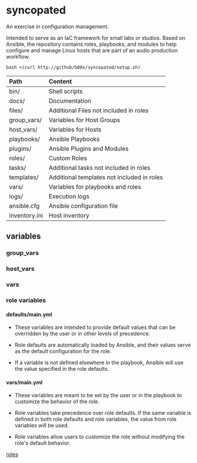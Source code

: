 # syncopated

An exercise in configuration management.

Intended to serve as an IaC framework for small labs or studios. Based on Ansible, the repository contains roles, playbooks, and modules to help configure and manage Linux hosts that are part of an audio production workflow.

`bash <(curl http://github/b08x/syncopated/setup.sh)`

|    Path                        |    Content                                                               |
|:-------------------------------|:-------------------------------------------------------------------------|
|    bin/                        |    Shell scripts                                                         |
|    docs/                       |    Documentation                                                         |
|    files/                      |    Additional Files not included in roles                                |
|    group_vars/                 |    Variables for Host Groups                                             |
|    host_vars/                  |    Variables for Hosts                                                   |
|    playbooks/                  |    Ansible Playbooks                                                     |
|    plugins/                    |    Ansible Plugins and Modules                                           |
|    roles/                      |    Custom Roles                                                          |
|    tasks/                      |    Additional tasks not included in roles                                |
|    templates/                  |    Additional templates not included in roles                            |
|    vars/                       |    Variables for playbooks and roles                                     |
|    logs/                       |    Execution logs                                                        |
|    ansible.cfg                 |    Ansible configuration file                                            |
|    inventory.ini               |    Host inventory                                                        |


## variables

### group_vars

### host_vars

### vars

### role variables

#### defaults/main.yml

 * These variables are intended to provide default values that can be overridden by the user or in other levels of precedence.

 * Role defaults are automatically loaded by Ansible, and their values serve as the default configuration for the role.

 * If a variable is not defined elsewhere in the playbook, Ansible will use the value specified in the role defaults.

#### vars/main.yml

 * These variables are meant to be set by the user or in the playbook to customize the behavior of the role.

 * Role variables take precedence over role defaults. If the same variable is defined in both role defaults and role variables, the value from role variables will be used.

 * Role variables allow users to customize the role without modifying the role's default behavior.

[roles](roles/)

